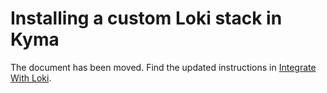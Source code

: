 # Installing a custom Loki stack in Kyma

The document has been moved. Find the updated instructions in [Integrate With Loki](https://kyma-project.io/#/telemetry-manager/user/integration/loki/README).
